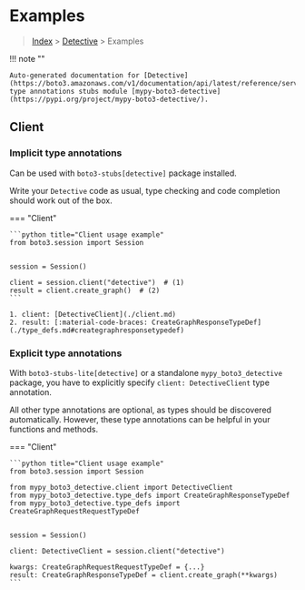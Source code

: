 # Examples

> [Index](../README.md) > [Detective](./README.md) > Examples

!!! note ""

    Auto-generated documentation for [Detective](https://boto3.amazonaws.com/v1/documentation/api/latest/reference/services/detective.html#Detective)
    type annotations stubs module [mypy-boto3-detective](https://pypi.org/project/mypy-boto3-detective/).

## Client

### Implicit type annotations

Can be used with `boto3-stubs[detective]` package installed.

Write your `Detective` code as usual,
type checking and code completion should work out of the box.


=== "Client"

    ```python title="Client usage example"
    from boto3.session import Session


    session = Session()

    client = session.client("detective")  # (1)
    result = client.create_graph()  # (2)
    ```

    1. client: [DetectiveClient](./client.md)
    2. result: [:material-code-braces: CreateGraphResponseTypeDef](./type_defs.md#creategraphresponsetypedef) 






### Explicit type annotations

With `boto3-stubs-lite[detective]`
or a standalone `mypy_boto3_detective` package, you have to explicitly specify `client: DetectiveClient` type annotation.

All other type annotations are optional, as types should be discovered automatically.
However, these type annotations can be helpful in your functions and methods.


=== "Client"

    ```python title="Client usage example"
    from boto3.session import Session

    from mypy_boto3_detective.client import DetectiveClient
    from mypy_boto3_detective.type_defs import CreateGraphResponseTypeDef
    from mypy_boto3_detective.type_defs import CreateGraphRequestRequestTypeDef


    session = Session()

    client: DetectiveClient = session.client("detective")

    kwargs: CreateGraphRequestRequestTypeDef = {...}
    result: CreateGraphResponseTypeDef = client.create_graph(**kwargs)
    ```






